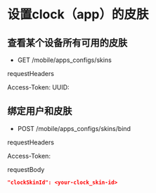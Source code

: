 # 设置clock（app）的皮肤

## 查看某个设备所有可用的皮肤

* GET /mobile/apps_configs/skins

requestHeaders

  Access-Token: <your-access-token>
  UUID: <your-device-uuid>

## 绑定用户和皮肤

* POST /mobile/apps_configs/skins/bind

requestHeaders

  Access-Token: <your-access-token>

requestBody

```json
"clockSkinId": <your-clock_skin-id>
```
